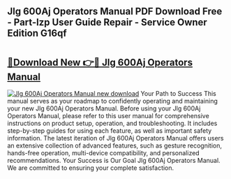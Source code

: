 ## Jlg 600Aj Operators Manual PDF Download Free - Part-lzp User Guide Repair - Service Owner Edition G16qf

# <h2><a href="http://bc1504.oget.top/?id=Jlg+600Aj+Operators+Manual">🔗Download New 👉🔴 Jlg 600Aj Operators Manual</a></h2>

[![Jlg 600Aj Operators Manual new download](https://i.imgur.com/5g1atiW.png)](http://bc1504.oget.top/?id=Jlg+600Aj+Operators+Manual)
Your Path to Success This manual serves as your roadmap to confidently operating and maintaining your new Jlg 600Aj Operators Manual. Before using your Jlg 600Aj Operators Manual, please refer to this user manual for comprehensive instructions on product setup, operation, and troubleshooting. It includes step-by-step guides for using each feature, as well as important safety information. The latest iteration of Jlg 600Aj Operators Manual offers users an extensive collection of advanced features, such as gesture recognition, hands-free operation, multi-device compatibility, and personalized recommendations. Your Success is Our Goal Jlg 600Aj Operators Manual. We are committed to ensuring your complete satisfaction.

